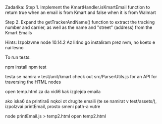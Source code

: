 Zada4ka:
Step 1. Implement the KmartHandler.isKmartEmail function to return true when an email is from Kmart and false when it is from Walmart

Step 2. Expand the getTrackerAndName() function to extract the tracking number and carrier, as well as the name and "street" (address) from the Kmart Emails

Hints:
Izpolzvme node 10.14.2
Az li4no go instaliram prez nvm, no koeto e nai lesno


To run tests:

npm install
npm test



testa se namira v test/unit/kmart
check out src/ParserUtils.js for an API for traversing the HTML nodes

open temp.html za da vidi6 kak izglejda emaila

ako iska6 da printira6 nqkoi ot drugite emaili (te se namirat v test/assets/), izpolzvai printEmail, prosto smeni path-a vutre

node printEmail.js > temp2.html
open temp2.html




